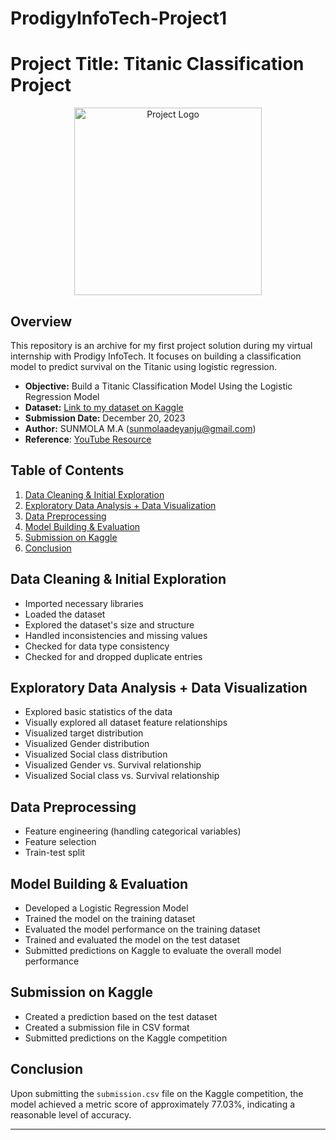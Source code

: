 # ProdigyInfoTech-Project1
# Project Title: Titanic Classification Project

<div align="center">
  <img src="[[https://via.placeholder.com/300](https://media.licdn.com/dms/image/D4D0BAQFTpfRDuChAOQ/company-logo_200_200/0/1680453080726?e=1710979200&v=beta&t=sEmbLCpXyWW5FhA0io6Ntbj8vK_ihjY35Ht9KPGAn4s)](https://4.bp.blogspot.com/-0S1FF8kdykc/V_SmoK2jvdI/AAAAAAAAAEQ/2NMhWu1Y87g9c3GhX8P7vRHoioNzSWAmACLcB/s1600/13403359_1204127912954240_5090143372192938658_o.jpg)" alt="Project Logo" width="300">
</div>

## Overview

This repository is an archive for my first project solution during my virtual internship with Prodigy InfoTech. It focuses on building a classification model to predict survival on the Titanic using logistic regression.

- **Objective:** Build a Titanic Classification Model Using the Logistic Regression Model
- **Dataset:** [Link to my dataset on Kaggle](https://www.kaggle.com/competitions/titanic/data)
- **Submission Date:** December 20, 2023
- **Author:** SUNMOLA M.A (sunmolaadeyanju@gmail.com)
- **Reference**: [YouTube Resource](https://www.youtube.com/watch?v=YYEJ_GUguHw&pp=ygUoaG93IHRvIGJ1aWxkIGEgbG9naXN0aWMgcmVncmVzc2lvbiBtb2RlbA%3D%3D)

## Table of Contents

1. [Data Cleaning & Initial Exploration](#data-cleaning--initial-exploration)
2. [Exploratory Data Analysis + Data Visualization](#exploratory-data-analysis--data-visualization)
3. [Data Preprocessing](#data-preprocessing)
4. [Model Building & Evaluation](#model-building--evaluation)
5. [Submission on Kaggle](#submission-on-kaggle)
6. [Conclusion](#conclusion)

## Data Cleaning & Initial Exploration

- Imported necessary libraries
- Loaded the dataset
- Explored the dataset's size and structure
- Handled inconsistencies and missing values
- Checked for data type consistency
- Checked for and dropped duplicate entries

## Exploratory Data Analysis + Data Visualization

- Explored basic statistics of the data
- Visually explored all dataset feature relationships
- Visualized target distribution
- Visualized Gender distribution
- Visualized Social class distribution
- Visualized Gender vs. Survival relationship
- Visualized Social class vs. Survival relationship

## Data Preprocessing

- Feature engineering (handling categorical variables)
- Feature selection
- Train-test split

## Model Building & Evaluation

- Developed a Logistic Regression Model
- Trained the model on the training dataset
- Evaluated the model performance on the training dataset
- Trained and evaluated the model on the test dataset
- Submitted predictions on Kaggle to evaluate the overall model performance

## Submission on Kaggle

- Created a prediction based on the test dataset
- Created a submission file in CSV format
- Submitted predictions on the Kaggle competition

## Conclusion

Upon submitting the `submission.csv` file on the Kaggle competition, the model achieved a metric score of approximately 77.03%, indicating a reasonable level of accuracy.

---


